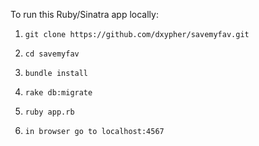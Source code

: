 To run this Ruby/Sinatra app locally:

1.     git clone https://github.com/dxypher/savemyfav.git
2.     cd savemyfav
3.     bundle install
4.     rake db:migrate
5.     ruby app.rb
6.     in browser go to localhost:4567